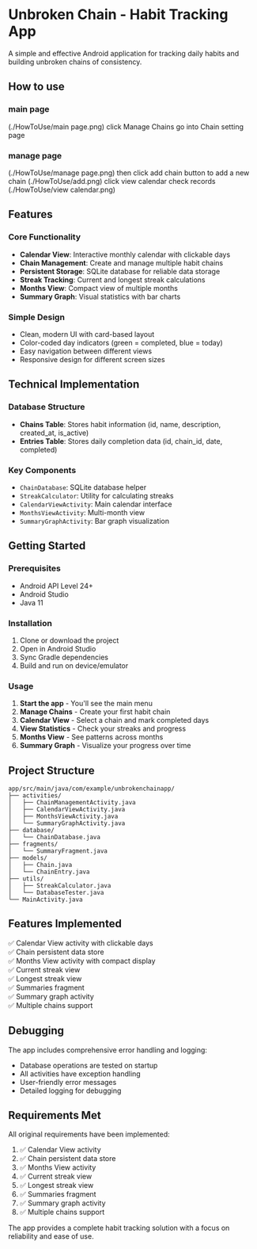 # Unbroken Chain - Habit Tracking App

A simple and effective Android application for tracking daily habits and building unbroken chains of consistency.

## How to use

### main page
(./HowToUse/main page.png)
click Manage Chains go into Chain setting page
### manage page
(./HowToUse/manage page.png)
then click add chain button to add a new chain
(./HowToUse/add.png)
click view calendar check records
(./HowToUse/view calendar.png)

## Features

### Core Functionality
- **Calendar View**: Interactive monthly calendar with clickable days
- **Chain Management**: Create and manage multiple habit chains
- **Persistent Storage**: SQLite database for reliable data storage
- **Streak Tracking**: Current and longest streak calculations
- **Months View**: Compact view of multiple months
- **Summary Graph**: Visual statistics with bar charts

### Simple Design
- Clean, modern UI with card-based layout
- Color-coded day indicators (green = completed, blue = today)
- Easy navigation between different views
- Responsive design for different screen sizes

## Technical Implementation

### Database Structure
- **Chains Table**: Stores habit information (id, name, description, created_at, is_active)
- **Entries Table**: Stores daily completion data (id, chain_id, date, completed)

### Key Components
- `ChainDatabase`: SQLite database helper
- `StreakCalculator`: Utility for calculating streaks
- `CalendarViewActivity`: Main calendar interface
- `MonthsViewActivity`: Multi-month view
- `SummaryGraphActivity`: Bar graph visualization

## Getting Started

### Prerequisites
- Android API Level 24+
- Android Studio
- Java 11

### Installation
1. Clone or download the project
2. Open in Android Studio
3. Sync Gradle dependencies
4. Build and run on device/emulator

### Usage
1. **Start the app** - You'll see the main menu
2. **Manage Chains** - Create your first habit chain
3. **Calendar View** - Select a chain and mark completed days
4. **View Statistics** - Check your streaks and progress
5. **Months View** - See patterns across months
6. **Summary Graph** - Visualize your progress over time

## Project Structure

```
app/src/main/java/com/example/unbrokenchainapp/
├── activities/
│   ├── ChainManagementActivity.java
│   ├── CalendarViewActivity.java
│   ├── MonthsViewActivity.java
│   └── SummaryGraphActivity.java
├── database/
│   └── ChainDatabase.java
├── fragments/
│   └── SummaryFragment.java
├── models/
│   ├── Chain.java
│   └── ChainEntry.java
├── utils/
│   ├── StreakCalculator.java
│   └── DatabaseTester.java
└── MainActivity.java
```

## Features Implemented

✅ Calendar View activity with clickable days  
✅ Chain persistent data store  
✅ Months View activity with compact display  
✅ Current streak view  
✅ Longest streak view  
✅ Summaries fragment  
✅ Summary graph activity  
✅ Multiple chains support  

## Debugging

The app includes comprehensive error handling and logging:
- Database operations are tested on startup
- All activities have exception handling
- User-friendly error messages
- Detailed logging for debugging

## Requirements Met

All original requirements have been implemented:
1. ✅ Calendar View activity
2. ✅ Chain persistent data store  
3. ✅ Months View activity
4. ✅ Current streak view
5. ✅ Longest streak view
6. ✅ Summaries fragment
7. ✅ Summary graph activity
8. ✅ Multiple chains support

The app provides a complete habit tracking solution with a focus on reliability and ease of use. 